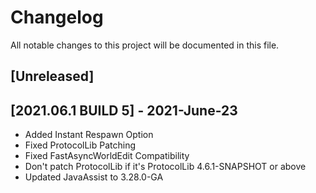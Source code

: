 # Changelog

All notable changes to this project will be documented in this file.

## [Unreleased]

## [2021.06.1 BUILD 5] - 2021-June-23
- Added Instant Respawn Option
- Fixed ProtocolLib Patching
- Fixed FastAsyncWorldEdit Compatibility
- Don't patch ProtocolLib if it's ProtocolLib 4.6.1-SNAPSHOT or above
- Updated JavaAssist to 3.28.0-GA

